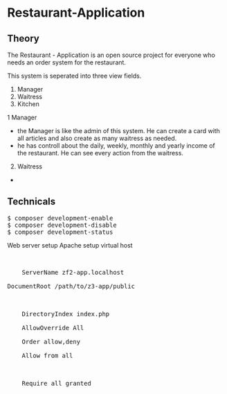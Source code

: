 # Restaurant-Application

## Theory

The Restaurant - Application is an open source project for everyone who needs an order system for the restaurant.

This system is seperated into three view fields. 
1. Manager
2. Waitress
3. Kitchen

1 Manager 
- the Manager is like the admin of this system. He can create a card with all articles and also create as many waitress as needed.
- he has controll about the daily, weekly, monthly and yearly income of the restaurant. He can see every action from the waitress.

2. Waitress
- 



## Technicals




<pre>
$ composer development-enable   
$ composer development-disable
$ composer development-status 
</pre>

Web server setup
Apache setup
virtual host 

<pre>
<VirtualHost *:80>

    ServerName zf2-app.localhost

DocumentRoot /path/to/z3-app/public

<Directory /path/to/zf3-app/public>

    DirectoryIndex index.php
    
    AllowOverride All
    
    Order allow,deny
    
    Allow from all
    
    <IfModule mod_authz_core.c>
    
    Require all granted
    
    </IfModule>
    
 </Directory>

</VirtualHost>
</pre>
